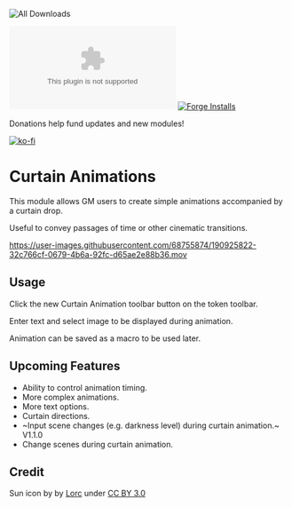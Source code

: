 ![All Downloads](https://img.shields.io/github/downloads/jessev14/curtain-animations/total?style=for-the-badge)

![Latest Release Download Count](https://img.shields.io/github/downloads/jessev14/curtain-animations/latest/module.zip)
[![Forge Installs](https://img.shields.io/badge/dynamic/json?label=Forge%20Installs&query=package.installs&suffix=%25&url=https%3A%2F%2Fforge-vtt.com%2Fapi%2Fbazaar%2Fpackage%2Fcurtain-animations&colorB=4aa94a)](https://forge-vtt.com/bazaar#package=curtain-animations)

Donations help fund updates and new modules!

[![ko-fi](https://ko-fi.com/img/githubbutton_sm.svg)](https://ko-fi.com/jessev14)

# Curtain Animations

This module allows GM users to create simple animations accompanied by a curtain drop.

Useful to convey passages of time or other cinematic transitions.
 

https://user-images.githubusercontent.com/68755874/190925822-32c766cf-0679-4b6a-92fc-d65ae2e88b36.mov


## Usage
Click the new Curtain Animation toolbar button on the token toolbar.

Enter text and select image to be displayed during animation.

Animation can be saved as a macro to be used later.

## Upcoming Features
- Ability to control animation timing.
- More complex animations.
- More text options.
- Curtain directions.
- ~Input scene changes (e.g. darkness level) during curtain animation.~ V1.1.0
- Change scenes during curtain animation.

## Credit
Sun icon by by [Lorc](https://lorcblog.blogspot.com/) under [CC BY 3.0](https://creativecommons.org/licenses/by/3.0/)

